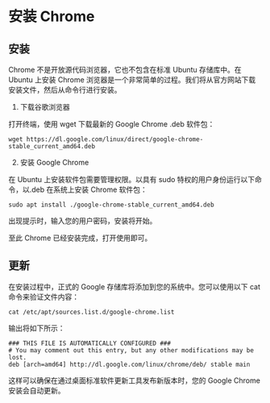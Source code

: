 # 安装 Chrome

## 安装

Chrome 不是开放源代码浏览器，它也不包含在标准 Ubuntu 存储库中。在 Ubuntu 上安装 Chrome 浏览器是一个非常简单的过程。我们将从官方网站下载安装文件，然后从命令行进行安装。

1. 下载谷歌浏览器

打开终端，使用 wget 下载最新的 Google Chrome .deb 软件包：

```shell
wget https://dl.google.com/linux/direct/google-chrome-stable_current_amd64.deb
```

2. 安装 Google Chrome

在 Ubuntu 上安装软件包需要管理权限。以具有 sudo 特权的用户身份运行以下命令，以.deb 在系统上安装 Chrome 软件包：

```shell
sudo apt install ./google-chrome-stable_current_amd64.deb
```

出现提示时，输入您的用户密码，安装将开始。

至此 Chrome 已经安装完成，打开使用即可。

## 更新

在安装过程中，正式的 Google 存储库将添加到您的系统中。您可以使用以下 cat 命令来验证文件内容：

```shell
cat /etc/apt/sources.list.d/google-chrome.list
```

输出将如下所示：

```shell
### THIS FILE IS AUTOMATICALLY CONFIGURED ###
# You may comment out this entry, but any other modifications may be lost.
deb [arch=amd64] http://dl.google.com/linux/chrome/deb/ stable main
```

这样可以确保在通过桌面标准软件更新工具发布新版本时，您的 Google Chrome 安装会自动更新。
